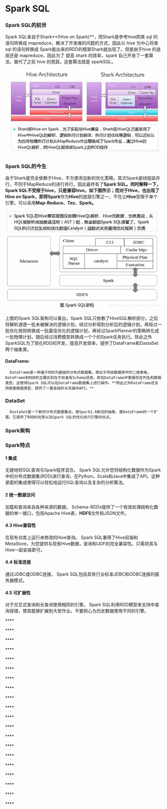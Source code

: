 # Spark SQL

### **Spark SQL的前世**

Spark SQL来自于Shark**\(Hive on Spark\)**，而Shark是参考hive把类 sql 的语句转换成 mapreduce，解决了开发难的问题的方式，因此以 hive 为中心将类 sql 的语句转换成 Spark能出来的RDD的框架Shark就出现了。但是由于hive 的底层还是 mapreduce，因此为了 提高 shark 的效率，spark 自己开发了一套算法，替代了之前 hive 的思路，这套算法就是 sparkSQL。

![](../.gitbook/assets/image%20%2847%29.png)

### **Spark SQL的今生**

由于Shark是完全依赖于Hive，不方便添加新的优化策略，其次Spark是线程级并行，不同于MapReduce的进行并行，因此最终有了**Spark SQL。**同时解释一下，**Spark SQL**不受限于**hive，**只是兼容**hive，**如下图所示；而对于**Hive，**也出现了**Hive on Spark，**即将**Spark**作为**Hive**的底层引擎之一，不在让**Hive**受限于单个引擎，可以采用**Map-Reduce、Tez、Spark。**

![](../.gitbook/assets/image%20%2846%29.png)

上图的Spark SQL架构可以看出，Spark SQL只依赖了HiveSQL解析部分，之后将解析道德一批未被解决的逻辑计划，经过分析得到分析后的逻辑计划，再经过一批优化规则转换成一批最佳优化的逻辑计划，再经过SparkPlanner的策略转化成一批物理计划，随后经过消费模型转换成一个个的Spark任务执行。除此之外SparkSQL为了简化RDD的开发，提高开发效率，提供了DataFrame和DastaSet两个抽象类。

#### DataFrame:

      DataFrame是一种基于RDD为基础的分布式数据集，类似于传统数据库中的二维表格，DataFrame和RDD的主要区别在于前者有Schema信息，即在DataFrame中数据存在列名和数据类型，这使得Spark SQL可以在DataFrame数据集上进行操作。**除此之外DataFrame还支持嵌套数据类型，提供了一套高级的关系操作API。**

### DataSet

      DastaSet是一个新的分布式数据集合，是Spark1.6新加的抽象，是DataFrame的一个扩展。它提供了RDD的优势以及Spark SQL的优化执行引擎的优点。

### **Spark架构**

### **Spark特点**

#### 1 集成

无缝地将SQL查询与Spark程序混合。 Spark SQL允许您将结构化数据作为Spark中的分布式数据集\(RDD\)进行查询，在Python，Scala和Java中集成了API。这种紧密的集成使得可以轻松地运行SQL查询以及复杂的分析算法。

#### 2 统一数据访问

加载和查询来自各种来源的数据。 Schema-RDDs提供了一个有效处理结构化数据的单一接口，包括Apache Hive表，**HDFS**文件和JSON文件。

#### 4.3 Hive兼容性

在现有仓库上运行未修改的Hive查询。 Spark SQL重用了Hive前端和MetaStore，为您提供与现有Hive数据，查询和UDF的完全兼容性。只需将其与Hive一起安装即可。

#### 4.4 标准连接

通过JDBC或ODBC连接。 Spark SQL包括具有行业标准JDBC和ODBC连接的服务器模式。

#### 4.5 可扩展性

对于交互式查询和长查询使用相同的引擎。 Spark SQL利用RDD模型来支持中查询容错，使其能够扩展到大型作业。不要担心为历史数据使用不同的引擎。

\*\*\*\*

\*\*\*\*

\*\*\*\*

\*\*\*\*

\*\*\*\*

\*\*\*\*

\*\*\*\*

\*\*\*\*

\*\*\*\*

\*\*\*\*

\*\*\*\*

\*\*\*\*

\*\*\*\*

\*\*\*\*

\*\*\*\*

\*\*\*\*

\*\*\*\*

\*\*\*\*

\*\*\*\*

\*\*\*\*

